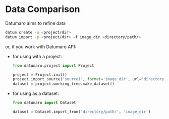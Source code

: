 # Data Comparison

Datumaro aims to refine data

``` bash
datum create -o <project/dir>
datum import -p <project/dir> -f image_dir <directory/path/>
```

or, if you work with Datumaro API:

- for using with a project:

  ```python
  from datumaro.project import Project

  project = Project.init()
  project.import_source('source1', format='image_dir', url='directory/path/')
  dataset = project.working_tree.make_dataset()
  ```

- for using as a dataset:

  ```python
  from datumaro import Dataset

  dataset = Dataset.import_from('directory/path/', 'image_dir')
  ```
